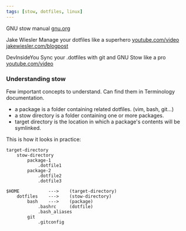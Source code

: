 ```yaml
---
tags: [stow, dotfiles, linux]
---
```


GNU stow manual
[gnu.org](https://www.gnu.org/software/stow/manual/)

Jake Wiesler
Manage your dotfiles like a superhero
[youtube.com/video](https://www.youtube.com/watch?v=FHuwzbpTTo0)
[jakewiesler.com/blogpost](https://www.jakewiesler.com/blog/managing-dotfiles)

DevInsideYou
Sync your .dotfiles with git and GNU Stow like a pro
[youtube.com/video](https://www.youtube.com/watch?v=CFzEuBGPPPg)

### Understanding stow

Few important concepts to understand. Can find them in Terminology documentation.  
- a package is a folder containing related dotfiles. (vim, bash, git...)
- a stow directory is a folder containing one or more packages.
- target directory is the location in which a package's contents will be symlinked.

This is how it looks in practice:
```
target-directory
    stow-directory
        package-1
            .dotfile1
        package-2
            .dotfile2
            .dotfile3

$HOME           --->    (target-directory)
    dotfiles    --->    (stow-directory)
        bash    --->    (package)
            .bashrc     (dotfile)
            .bash_aliases
        git
            .gitconfig
```


